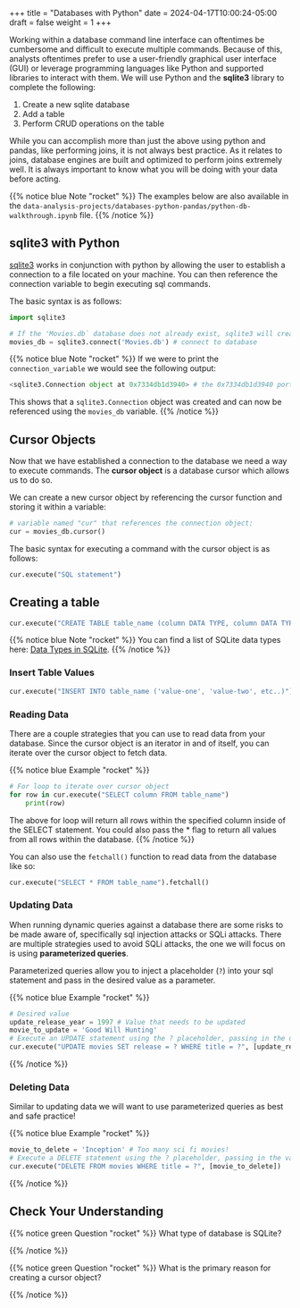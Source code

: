 +++
title = "Databases with Python"
date = 2024-04-17T10:00:24-05:00
draft = false
weight = 1
+++

Working within a database command line interface can oftentimes be cumbersome and difficult to execute multiple commands. Because of this, analysts oftentimes prefer to use a user-friendly graphical user interface (GUI) or leverage programming languages like Python and supported libraries to interact with them. We will use Python and the **sqlite3** library to complete the following:
1. Create a new sqlite database
1. Add a table
1. Perform CRUD operations on the table

While you can accomplish more than just the above using python and pandas, like performing joins, it is not always best practice. As it relates to joins, database engines are built and optimized to perform joins extremely well. It is always important to know what you will be doing with your data before acting.

{{% notice blue Note "rocket" %}}
The examples below are also available in the `data-analysis-projects/databases-python-pandas/python-db-walkthrough.ipynb` file.
{{% /notice %}}

## sqlite3 with Python

[sqlite3](https://docs.python.org/3/library/sqlite3.html) works in conjunction with python by allowing the user to establish a connection to a file located on your machine. You can then reference the connection variable to begin executing sql commands.

The basic syntax is as follows:

```python
import sqlite3

# If the 'Movies.db` database does not already exist, sqlite3 will create one!
movies_db = sqlite3.connect('Movies.db') # connect to database
```

{{% notice blue Note "rocket" %}}
If we were to print the `connection_variable` we would see the following output:

```python
<sqlite3.Connection object at 0x7334db1d3940> # the 0x7334db1d3940 portion will vary
```

This shows that a `sqlite3.Connection` object was created and can now be referenced using the `movies_db` variable.
{{% /notice %}}

## Cursor Objects

Now that we have established a connection to the database we need a way to execute commands. The **cursor object** is a database cursor which allows us to do so.

We can create a new cursor object by referencing the cursor function and storing it within a variable:

```python
# variable named "cur" that references the connection object:
cur = movies_db.cursor()
```

The basic syntax for executing a command with the cursor object is as follows:

```python
cur.execute("SQL statement")
```

## Creating a table

```python
cur.execute("CREATE TABLE table_name (column DATA TYPE, column DATA TYPE, etc..)")
```

{{% notice blue Note "rocket" %}}
You can find a list of SQLite data types here: [Data Types in SQLite](https://sqlite.org/datatype3.html).
{{% /notice %}}

### Insert Table Values

```python
cur.execute("INSERT INTO table_name ('value-one', 'value-two', etc..)")
```

### Reading Data

There are a couple strategies that you can use to read data from your database. Since the cursor object is an iterator in and of itself, you can iterate over the cursor object to fetch data.

{{% notice blue Example "rocket" %}}

```python
# For loop to iterate over cursor object
for row in cur.execute("SELECT column FROM table_name")
    print(row)
```

The above for loop will return all rows within the specified column inside of the SELECT statement. You could also pass the * flag to return all values from all rows within the database.
{{% /notice %}}

You can also use the `fetchall()` function to read data from the database like so:

```python
cur.execute("SELECT * FROM table_name").fetchall()
```

### Updating Data

When running dynamic queries against a database there are some risks to be made aware of, specifically sql injection attacks or SQLi attacks. There are multiple strategies used to avoid SQLi attacks, the one we will focus on is using **parameterized queries**.

Parameterized queries allow you to inject a placeholder (`?`) into your sql statement and pass in the desired value as a parameter.

{{% notice blue Example "rocket" %}}
```python
# Desired value
update_release_year = 1997 # Value that needs to be updated
movie_to_update = 'Good Will Hunting'
# Execute an UPDATE statement using the ? placeholder, passing in the update variables as a list literal
cur.execute("UPDATE movies SET release = ? WHERE title = ?", [update_release_year, movie_to_update])
```
{{% /notice %}}

### Deleting Data

Similar to updating data we will want to use parameterized queries as best and safe practice!

{{% notice blue Example "rocket" %}}
```python
movie_to_delete = 'Inception' # Too many sci fi movies!
# Execute a DELETE statement using the ? placeholder, passing in the variable as a list literal
cur.execute("DELETE FROM movies WHERE title = ?", [movie_to_delete])
```
{{% /notice %}}

## Check Your Understanding

{{% notice green Question "rocket" %}}
What type of database is SQLite?

<!-- Solution: disk-based database, does not require its own server. Stored isnide of a file on your machine -->
{{% /notice %}}

{{% notice green Question "rocket" %}}
What is the primary reason for creating a cursor object?

<!-- Solution: Executing commands inside of the datastore -->
{{% /notice %}}